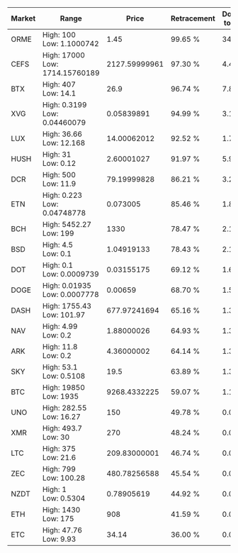 | Market | Range | Price| Retracement | Doubles to 50% |
| --- | --- | --- | --- | --- |
| ORME | High: 100<br />Low: 1.1000742 | 1.45 | 99.65 % | 34.86 |
| CEFS | High: 17000<br />Low: 1714.15760189 | 2127.59999961 | 97.30 % | 4.40 |
| BTX | High: 407<br />Low: 14.1 | 26.9 | 96.74 % | 7.83 |
| XVG | High: 0.3199<br />Low: 0.04460079 | 0.05839891 | 94.99 % | 3.12 |
| LUX | High: 36.66<br />Low: 12.168 | 14.00062012 | 92.52 % | 1.74 |
| HUSH | High: 31<br />Low: 0.12 | 2.60001027 | 91.97 % | 5.98 |
| DCR | High: 500<br />Low: 11.9 | 79.19999828 | 86.21 % | 3.23 |
| ETN | High: 0.223<br />Low: 0.04748778 | 0.073005 | 85.46 % | 1.85 |
| BCH | High: 5452.27<br />Low: 199 | 1330 | 78.47 % | 2.12 |
| BSD | High: 4.5<br />Low: 0.1 | 1.04919133 | 78.43 % | 2.19 |
| DOT | High: 0.1<br />Low: 0.0009739 | 0.03155175 | 69.12 % | 1.60 |
| DOGE | High: 0.01935<br />Low: 0.0007778 | 0.00659 | 68.70 % | 1.53 |
| DASH | High: 1755.43<br />Low: 101.97 | 677.97241694 | 65.16 % | 1.37 |
| NAV | High: 4.99<br />Low: 0.2 | 1.88000026 | 64.93 % | 1.38 |
| ARK | High: 11.8<br />Low: 0.2 | 4.36000002 | 64.14 % | 1.38 |
| SKY | High: 53.1<br />Low: 0.5108 | 19.5 | 63.89 % | 1.37 |
| BTC | High: 19850<br />Low: 1935 | 9268.4332225 | 59.07 % | 1.18 |
| UNO | High: 282.55<br />Low: 16.27 | 150 | 49.78 % | 0.00 |
| XMR | High: 493.7<br />Low: 30 | 270 | 48.24 % | 0.00 |
| LTC | High: 375<br />Low: 21.6 | 209.83000001 | 46.74 % | 0.00 |
| ZEC | High: 799<br />Low: 100.28 | 480.78256588 | 45.54 % | 0.00 |
| NZDT | High: 1<br />Low: 0.5304 | 0.78905619 | 44.92 % | 0.00 |
| ETH | High: 1430<br />Low: 175 | 908 | 41.59 % | 0.00 |
| ETC | High: 47.76<br />Low: 9.93 | 34.14 | 36.00 % | 0.00 |
